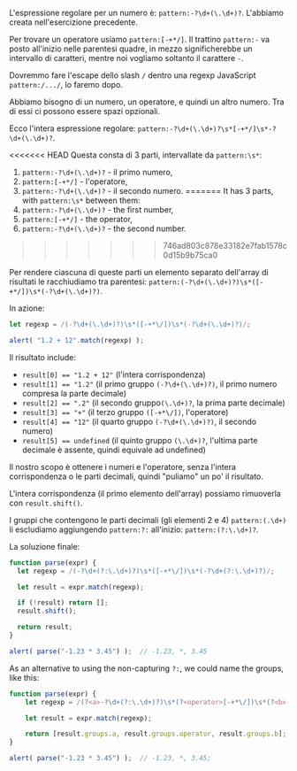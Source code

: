 L'espressione regolare per un numero è: `pattern:-?\d+(\.\d+)?`. L'abbiamo creata nell'esercizione precedente.

Per trovare un operatore usiamo `pattern:[-+*/]`. Il trattino `pattern:-` va posto all'inizio nelle parentesi quadre, in mezzo significherebbe un intervallo di caratteri, mentre noi vogliamo soltanto il carattere `-`.

Dovremmo fare l'escape dello slash `/` dentro una regexp JavaScript `pattern:/.../`, lo faremo dopo.

Abbiamo bisogno di un numero, un operatore, e quindi un altro numero. Tra di essi ci possono essere spazi opzionali.

Ecco l'intera espressione regolare: `pattern:-?\d+(\.\d+)?\s*[-+*/]\s*-?\d+(\.\d+)?`.

<<<<<<< HEAD
Questa consta di 3 parti, intervallate da `pattern:\s*`:
1. `pattern:-?\d+(\.\d+)?` - il primo numero,
1. `pattern:[-+*/]` - l'operatore,
1. `pattern:-?\d+(\.\d+)?` - il secondo numero.
=======
It has 3 parts, with `pattern:\s*` between them:
1. `pattern:-?\d+(\.\d+)?` - the first number,
2. `pattern:[-+*/]` - the operator,
3. `pattern:-?\d+(\.\d+)?` - the second number.
>>>>>>> 746ad803c878e33182e7fab1578c0d15b9b75ca0

Per rendere ciascuna di queste parti un elemento separato dell'array di risultati le racchiudiamo tra parentesi: `pattern:(-?\d+(\.\d+)?)\s*([-+*/])\s*(-?\d+(\.\d+)?)`.

In azione:

```js run
let regexp = /(-?\d+(\.\d+)?)\s*([-+*\/])\s*(-?\d+(\.\d+)?)/;

alert( "1.2 + 12".match(regexp) );
```

Il risultato include:

- `result[0] == "1.2 + 12"` (l'intera corrispondenza)
- `result[1] == "1.2"` (il primo gruppo `(-?\d+(\.\d+)?)`, il primo numero compresa la parte decimale)
- `result[2] == ".2"` (il secondo gruppo`(\.\d+)?`, la prima parte decimale)
- `result[3] == "+"` (il terzo gruppo `([-+*\/])`, l'operatore)
- `result[4] == "12"` (il quarto gruppo `(-?\d+(\.\d+)?)`, il secondo numero)
- `result[5] == undefined` (il quinto gruppo `(\.\d+)?`, l'ultima parte decimale è assente, quindi equivale ad undefined)

Il nostro scopo è ottenere i numeri e l'operatore, senza l'intera corrispondenza o le parti decimali, quindi "puliamo" un po' il risultato.

L'intera corrispondenza (il primo elemento dell'array) possiamo rimuoverla con `result.shift()`.

I gruppi che contengono le parti decimali (gli elementi 2 e 4) `pattern:(.\d+)` li escludiamo aggiungendo  `pattern:?:` all'inizio: `pattern:(?:\.\d+)?`.

La soluzione finale:

```js run
function parse(expr) {
  let regexp = /(-?\d+(?:\.\d+)?)\s*([-+*\/])\s*(-?\d+(?:\.\d+)?)/;

  let result = expr.match(regexp);

  if (!result) return [];
  result.shift();

  return result;
}

alert( parse("-1.23 * 3.45") );  // -1.23, *, 3.45
```

As an alternative to using the non-capturing `?:`, we could name the groups, like this:

```js run
function parse(expr) {
	let regexp = /(?<a>-?\d+(?:\.\d+)?)\s*(?<operator>[-+*\/])\s*(?<b>-?\d+(?:\.\d+)?)/;

	let result = expr.match(regexp);

	return [result.groups.a, result.groups.operator, result.groups.b];
}

alert( parse("-1.23 * 3.45") );  // -1.23, *, 3.45;
```
